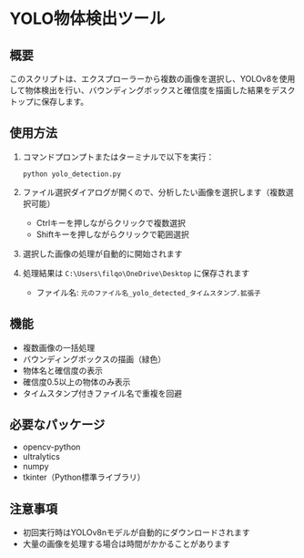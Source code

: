 # YOLO物体検出ツール

## 概要
このスクリプトは、エクスプローラーから複数の画像を選択し、YOLOv8を使用して物体検出を行い、バウンディングボックスと確信度を描画した結果をデスクトップに保存します。

## 使用方法
1. コマンドプロンプトまたはターミナルで以下を実行：
   ```
   python yolo_detection.py
   ```

2. ファイル選択ダイアログが開くので、分析したい画像を選択します（複数選択可能）
   - Ctrlキーを押しながらクリックで複数選択
   - Shiftキーを押しながらクリックで範囲選択

3. 選択した画像の処理が自動的に開始されます

4. 処理結果は `C:\Users\filqo\OneDrive\Desktop` に保存されます
   - ファイル名: `元のファイル名_yolo_detected_タイムスタンプ.拡張子`

## 機能
- 複数画像の一括処理
- バウンディングボックスの描画（緑色）
- 物体名と確信度の表示
- 確信度0.5以上の物体のみ表示
- タイムスタンプ付きファイル名で重複を回避

## 必要なパッケージ
- opencv-python
- ultralytics
- numpy
- tkinter（Python標準ライブラリ）

## 注意事項
- 初回実行時はYOLOv8nモデルが自動的にダウンロードされます
- 大量の画像を処理する場合は時間がかかることがあります